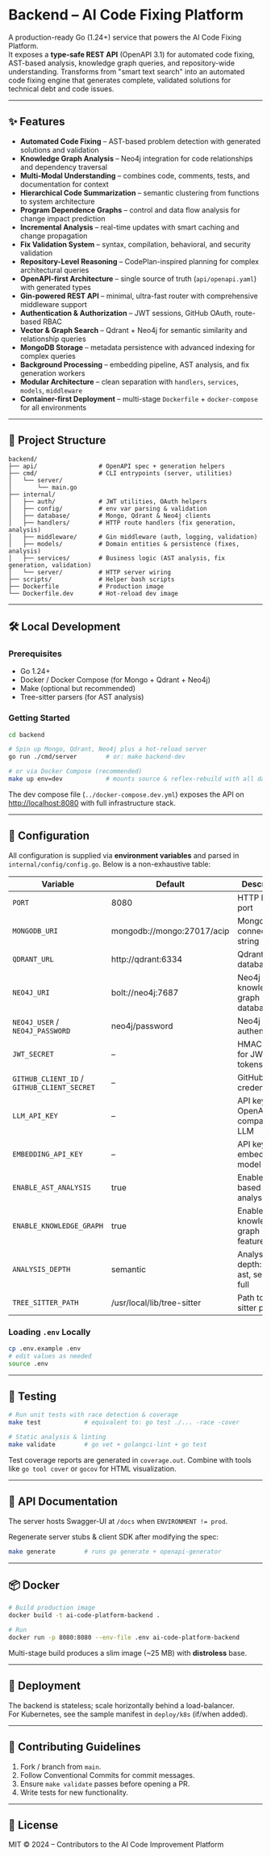 # Backend – AI Code Fixing Platform

A production-ready Go (1.24+) service that powers the AI Code Fixing Platform.  
It exposes a **type-safe REST API** (OpenAPI 3.1) for automated code fixing, AST-based analysis, knowledge graph queries, and repository-wide understanding. Transforms from "smart text search" into an automated code fixing engine that generates complete, validated solutions for technical debt and code issues.

---

## ✨ Features

- **Automated Code Fixing** – AST-based problem detection with generated solutions and validation
- **Knowledge Graph Analysis** – Neo4j integration for code relationships and dependency traversal
- **Multi-Modal Understanding** – combines code, comments, tests, and documentation for context
- **Hierarchical Code Summarization** – semantic clustering from functions to system architecture
- **Program Dependence Graphs** – control and data flow analysis for change impact prediction
- **Incremental Analysis** – real-time updates with smart caching and change propagation
- **Fix Validation System** – syntax, compilation, behavioral, and security validation
- **Repository-Level Reasoning** – CodePlan-inspired planning for complex architectural queries
- **OpenAPI-first Architecture** – single source of truth (`api/openapi.yaml`) with generated types
- **Gin-powered REST API** – minimal, ultra-fast router with comprehensive middleware support
- **Authentication & Authorization** – JWT sessions, GitHub OAuth, route-based RBAC
- **Vector & Graph Search** – Qdrant + Neo4j for semantic similarity and relationship queries
- **MongoDB Storage** – metadata persistence with advanced indexing for complex queries
- **Background Processing** – embedding pipeline, AST analysis, and fix generation workers
- **Modular Architecture** – clean separation with `handlers`, `services`, `models`, `middleware`
- **Container-first Deployment** – multi-stage `Dockerfile` + `docker-compose` for all environments

---

## 📂 Project Structure

```
backend/
├── api/                 # OpenAPI spec + generation helpers
├── cmd/                 # CLI entrypoints (server, utilities)
│   └── server/
│       └── main.go
├── internal/
│   ├── auth/            # JWT utilities, OAuth helpers
│   ├── config/          # env var parsing & validation
│   ├── database/        # Mongo, Qdrant & Neo4j clients
│   ├── handlers/        # HTTP route handlers (fix generation, analysis)
│   ├── middleware/      # Gin middleware (auth, logging, validation)
│   ├── models/          # Domain entities & persistence (fixes, analysis)
│   ├── services/        # Business logic (AST analysis, fix generation, validation)
│   └── server/          # HTTP server wiring
├── scripts/             # Helper bash scripts
├── Dockerfile           # Production image
└── Dockerfile.dev       # Hot-reload dev image
```

---

## 🛠️ Local Development

### Prerequisites

- Go 1.24+
- Docker / Docker Compose (for Mongo + Qdrant + Neo4j)
- Make (optional but recommended)
- Tree-sitter parsers (for AST analysis)

### Getting Started

```bash
cd backend

# Spin up Mongo, Qdrant, Neo4j plus a hot-reload server
go run ./cmd/server        # or: make backend-dev

# or via Docker Compose (recommended)
make up env=dev            # mounts source & reflex-rebuild with all databases
```

The dev compose file (`../docker-compose.dev.yml`) exposes the API on <http://localhost:8080> with full infrastructure stack.

---

## 🔧 Configuration

All configuration is supplied via **environment variables** and parsed in `internal/config/config.go`. Below is a non-exhaustive table:

| Variable | Default | Description |
|----------|---------|-------------|
| `PORT` | 8080 | HTTP listen port |
| `MONGODB_URI` | mongodb://mongo:27017/acip | Mongo connection string |
| `QDRANT_URL` | http://qdrant:6334 | Qdrant vector database API |
| `NEO4J_URI` | bolt://neo4j:7687 | Neo4j knowledge graph database |
| `NEO4J_USER` / `NEO4J_PASSWORD` | neo4j/password | Neo4j authentication |
| `JWT_SECRET` | – | HMAC secret for JWT tokens |
| `GITHUB_CLIENT_ID` / `GITHUB_CLIENT_SECRET` | – | GitHub OAuth credentials |
| `LLM_API_KEY` | – | API key for OpenAI-compatible LLM |
| `EMBEDDING_API_KEY` | – | API key for embedding model |
| `ENABLE_AST_ANALYSIS` | true | Enable AST-based code analysis |
| `ENABLE_KNOWLEDGE_GRAPH` | true | Enable knowledge graph features |
| `ANALYSIS_DEPTH` | semantic | Analysis depth: basic, ast, semantic, full |
| `TREE_SITTER_PATH` | /usr/local/lib/tree-sitter | Path to tree-sitter parsers |

### Loading `.env` Locally

```bash
cp .env.example .env
# edit values as needed
source .env
```

---

## 🧪 Testing

```bash
# Run unit tests with race detection & coverage
make test            # equivalent to: go test ./... -race -cover

# Static analysis & linting
make validate        # go vet + golangci-lint + go test
```

Test coverage reports are generated in `coverage.out`. Combine with tools like `go tool cover` or `gocov` for HTML visualization.

---

## 📝 API Documentation

The server hosts Swagger-UI at `/docs` when `ENVIRONMENT != prod`.

Regenerate server stubs & client SDK after modifying the spec:

```bash
make generate        # runs go generate + openapi-generator
```

---

## 📦 Docker

```bash
# Build production image
docker build -t ai-code-platform-backend .

# Run
docker run -p 8080:8080 --env-file .env ai-code-platform-backend
```

Multi-stage build produces a slim image (~25 MB) with **distroless** base.

---

## 🚀 Deployment

The backend is stateless; scale horizontally behind a load-balancer.  
For Kubernetes, see the sample manifest in `deploy/k8s` (if/when added).

---

## 🤝 Contributing Guidelines

1. Fork / branch from `main`.
2. Follow Conventional Commits for commit messages.
3. Ensure `make validate` passes before opening a PR.
4. Write tests for new functionality.

---

## 📄 License

MIT © 2024 – Contributors to the AI Code Improvement Platform 